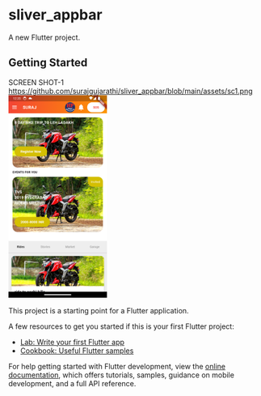 # sliver_appbar

A new Flutter project.

## Getting Started
SCREEN SHOT-1
https://github.com/surajgujarathi/sliver_appbar/blob/main/assets/sc1.png
<img src='https://github.com/surajgujarathi/sliver_appbar/blob/main/assets/sc1.png' height=400/> 

This project is a starting point for a Flutter application.

A few resources to get you started if this is your first Flutter project:

- [Lab: Write your first Flutter app](https://docs.flutter.dev/get-started/codelab)
- [Cookbook: Useful Flutter samples](https://docs.flutter.dev/cookbook)

For help getting started with Flutter development, view the
[online documentation](https://docs.flutter.dev/), which offers tutorials,
samples, guidance on mobile development, and a full API reference.
